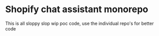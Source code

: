 # Shopify chat assistant monorepo

This is all sloppy slop wip poc code, use the individual repo's for better code